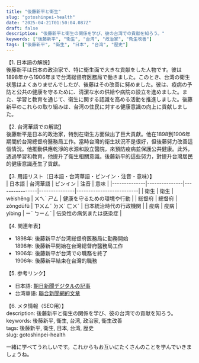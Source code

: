 ```yaml
---
title: "後藤新平と衛生"
slug: "gotoshinpei-health"
date: "2025-04-21T01:50:04.087Z"
draft: false
description: "後藤新平と衛生の関係を学び、彼の台湾での貢献を知ろう。"
keywords: ["後藤新平", "衛生", "台湾", "政治家", "衛生改善"]
tags: ["後藤新平", "衛生", "日本", "台湾", "歴史"]
---
```


【1. 日本語の解説】  
後藤新平は日本の政治家で、特に衛生面で大きな貢献をした人物です。彼は1898年から1906年まで台湾総督府医務局で働きました。このとき、台湾の衛生状態はよくありませんでしたが、後藤はその改善に努めました。彼は、疫病の予防と公共の健康を守るために、清潔な水の供給や病院の設立を進めました。また、学習と教育を通じて、衛生に関する認識を高める活動を推進しました。後藤新平のこれらの取り組みは、台湾の住民に対する健康意識の向上に貢献しました。

【2. 台湾華語での解説】  
後藤新平是日本的政治家，特別在衛生方面做出了巨大貢獻。他在1898到1906年期間於台灣總督府醫務局工作。當時台灣的衛生狀況不是很好，但後藤努力改善這個情況。他推動供應乾淨的水源和設立醫院，來預防疫病並保護公共健康。此外，透過學習和教育，他提升了衛生相關意識。後藤新平的這些努力，對提升台灣居民的健康意識產生了貢獻。

【3. 用語リスト（日本語・台湾華語・ピンイン・注音・意味）】  
| 日本語       | 台湾華語       | ピンイン       | 注音          | 意味                     |
|--------------|---------------|----------------|---------------|--------------------------|
| 衛生         | 衛生          | wèishēng       | ㄨㄟˋ ㄕㄥ     | 健康を守るための環境や行動 |
| 総督府       | 總督府        | zǒngdūfǔ       | ㄗㄨㄥˇ ㄉㄨˊ ㄈㄨˇ  | 日本統治時代の行政機関       |
| 疫病         | 疫病          | yìbìng         | ㄧˋ ㄅㄧㄥˋ    | 伝染性の病気または感染症    |

【4. 関連年表】  
- 1898年: 後藤新平が台湾総督府医務局に勤務開始  
  1898年: 後藤新平開始在台灣總督府醫務局工作  
- 1906年: 後藤新平が台湾での職務を終了  
  1906年: 後藤新平結束在台灣的職務

【5. 参考リンク】  
- 日本語: [朝日新聞デジタルの記事](https://www.asahi.com/)
- 台湾華語: [聯合新聞網的文章](https://udn.com/)

【6. メタ情報（SEO用）】  
description: 後藤新平と衛生の関係を学び、彼の台湾での貢献を知ろう。  
keywords: 後藤新平, 衛生, 台湾, 政治家, 衛生改善  
tags: 後藤新平, 衛生, 日本, 台湾, 歴史  
slug: gotoshinpei-health

一緒に学べてうれしいです。これからもお互いにたくさんのことを学んでいきましょうね。